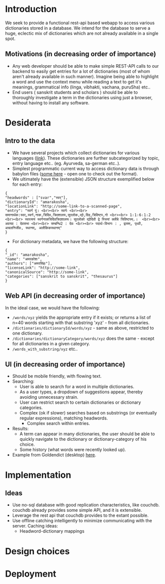 # Introduction
We seek to provide a functional rest-api based webapp to access various dictionaries stored in a database. We intend for the database to serve a huge, eclectic mix of dictionaries which are not already available in a single spot.

## Motivations (in decreasing order of importance)
* Any web developer should be able to make simple REST-API calls to our backend to easily get entries for a lot of dictionaries (most of whom aren't already available in such manner). Imagine being able to highlight a word and use the context menu while reading a text to get it's meanings, grammatical info (linga, vibhakti, vachana, puruSha) etc..
* End users ( sanskrit students and scholars ) should be able to thoroughly investigate a term in the dictionaries using just a browser, without having to install any software.

# Desiderata
## Intro to the data
* We have several projects which collect dictionaries for various languages ([link](https://github.com/search?q=org%3Asanskrit-coders+stardict)). These dictionaries are further subcategorized by topic, entry language etc.. (eg. Ayurveda, sa-german etc..).
* Simplest programmatic current way to access dictionary data is through babylon files ([some here](https://github.com/search?utf8=%E2%9C%93&q=user%3Asanskrit-coders+extension%3Ababylon_final&type=Code) - open one to check out the format).
* We ultimately have the (extensible) JSON structure exemplified below for each entry:
```
{
"headwords" : ["svar","स्वर्"],
"dictionaryId": "amarakosha",
"locationLink": "http://some-link-to-a-scanned-page",
"entry": "स्वर्ग पुं। <br><br> स्वर्गः <br><br> समानार्थक:स्वर्,स्वर्ग,नाक,त्रिदिव,त्रिदशालय,सुरलोक,द्यो,दिव्,त्रिविष्टप,गो <br><br> 1।1।6।1।2 <br><br> स्वरव्ययं स्वर्गनाकत्रिदिवत्रिदशालयः। सुरलोको द्योदिवौ द्वे स्त्रियां क्लीबे त्रिविष्टपम्.।  <br><br> अवयव : देवसभा <br><br> सम्बन्धि2 : देवः <br><br> पदार्थ-विभागः : , द्रव्यम्, पृथ्वी, अचलनिर्जीवः, स्थानम्, अलौकिकस्थानम्"
}
```

* For dictionary metadata, we have the following structure:
```
{
"_id": "amarakosha",
"name": "अमरकोशः",
"authors": ["अमरसिंहः"],
"licenseLink": "http://some-link",
"canonicalSource": "http://some-link",
"categories": ["sanskrit to sanskrit", "thesaurus"]
}
```

## Web API (in decreasing order of importance)
In the ideal case, we would have the following:
* `/words/xyz` yields the appropriate entry if it exists; or returns a list of n=40 words starting with that substring 'xyz' - from all dictionaries.
* `/dictionaries/dictionaryId/words/xyz` - same as above, restricted to one dictionary.
* `/dictionaries/dictionaryCategory/words/xyz` does the same - except for all dictionaries in a given category.
* `/words_with_substring/xyz` etc..

## UI (in decreasing order of importance)
* Should be mobile friendly, with flowing text.
* Searching:
  * User is able to search for a word in multiple dictionaries.
  * As a user types, a dropdown of suggestions appear, thereby avoiding unnecessary strain.
  * User can restrict search to certain dictionaries or dictionary categories.
  * Complex (ok if slower) searches based on substrings (or eventually regular expressions), matching headwords.
    * Complex search within entries.
* Results:
  * A term can appear in many dictionaries, the user should be able to quickly navigate to the dictionary or dictionary-category of his choice.
  * Some history (what words were recently looked up).
* Example from Goldendict (desktop) [here](http://imgur.com/a/Tj6OZ?).


# Implementation
## Ideas
* Use no-sql database with good replication characteristics, like couchdb. couchdb already provides some simple API, and it is extensible.
* Leverage the rest api that couchdb provides to the extant possible.
* Use offline catching intelligently to minimize communicating with the server. Caching ideas:
  * Headword-dictionary mappings

# Design choices


# Deployment
